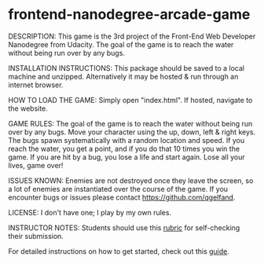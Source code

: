 frontend-nanodegree-arcade-game
===============================


DESCRIPTION:
	This game is the 3rd project of the Front-End Web Developer Nanodegree from Udacity. The goal of the game is to reach the water without being run over by any bugs.

INSTALLATION INSTRUCTIONS:
	This package should be saved to a local machine and unzipped. Alternatively it may be hosted & run through an internet browser.

HOW TO LOAD THE GAME:
	Simply open "index.html". If hosted, navigate to the website.

GAME RULES:
	The goal of the game is to reach the water without being run over by any bugs.
	Move your character using the up, down, left & right keys.
	The bugs spawn systematically with a random location and speed.
	If you reach the water, you get a point, and if you do that 10 times you win the game.
	If you are hit by a bug, you lose a life and start again.
	Lose all your lives, game over!

ISSUES KNOWN:
	Enemies are not destroyed once they leave the screen, so a lot of enemies are instantiated over the course of the game.
	If you encounter bugs or issues please contact https://github.com/qgelfand.

LICENSE:
	I don't have one; I play by my own rules.



INSTRUCTOR NOTES:
Students should use this [rubric](https://www.udacity.com/course/viewer/#!/c-nd001/l-2696458597/m-2687128535) for self-checking their submission.

For detailed instructions on how to get started, check out this [guide](https://docs.google.com/document/d/1v01aScPjSWCCWQLIpFqvg3-vXLH2e8_SZQKC8jNO0Dc/pub?embedded=true).
